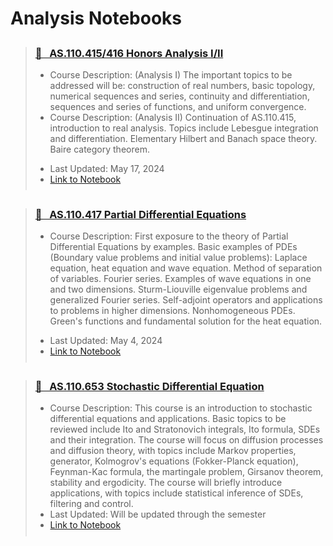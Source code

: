 # Analysis Notebooks

<blockquote class="callout callout_default" theme="📘">
  <h3 style="margin-top: 0.75cm;"> <a href="../../attachments/math_415_416_honors_analysis.pdf"> 📘 &nbsp AS.110.415/416 Honors Analysis I/II</a></h3>
  <ul style="margin: 10px 0; padding-bottom: 0.25cm;">
    <li>Course Description: (Analysis I) The important topics to be addressed will be: construction of real numbers, basic topology, numerical sequences and series, continuity and differentiation, sequences and series of functions, and uniform convergence.</li>
    <li>Course Description: (Analysis II) Continuation of AS.110.415, introduction to real analysis. Topics include Lebesgue integration and differentiation. Elementary Hilbert and Banach space theory. Baire category theorem. </li> <p>
    <li>Last Updated: May 17, 2024</li>
    <li><a href="../../attachments/math_415_416_honors_analysis.pdf">Link to Notebook</a></li>
  </ul>
</blockquote>


<blockquote class="callout callout_default" theme="📘">
  <h3 style="margin-top: 0.75cm;"> <a href="../../attachments/math_417_pdes.pdf"> 📘 &nbsp AS.110.417 Partial Differential Equations</a></h3>
  <ul style="margin: 10px 0; padding-bottom: 0.25cm;">
    <li>Course Description: First exposure to the theory of Partial Differential Equations by examples. Basic examples of PDEs (Boundary value problems and initial value problems): Laplace equation, heat equation and wave equation. Method of separation of variables. Fourier series. Examples of wave equations in one and two dimensions. Sturm-Liouville eigenvalue problems and generalized Fourier series. Self-adjoint operators and applications to problems in higher dimensions. Nonhomogeneous PDEs. Green's functions and fundamental solution for the heat equation. </li> <p>
    <li>Last Updated: May 4, 2024</li>
    <li><a href="../../attachments/math_417_pdes.pdf">Link to Notebook</a></li>
  </ul>
</blockquote>

<blockquote class="callout callout_default" theme="📘">
  <h3 style="margin-top: 0.75cm;"> <a href="https://james-guo-03.github.io/files/sdes.pdf"> 📘 &nbsp AS.110.653 Stochastic Differential Equation</a></h3>
  <ul style="margin: 10px 0; padding-bottom: 0.25cm;">
    <li>Course Description: This course is an introduction to stochastic differential equations and applications. Basic topics to be reviewed include Ito and Stratonovich integrals, Ito formula, SDEs and their integration. The course will focus on diffusion processes and diffusion theory, with topics include Markov properties, generator, Kolmogrov's equations (Fokker-Planck equation), Feynman-Kac formula, the martingale problem, Girsanov theorem, stability and ergodicity. The course will briefly introduce applications, with topics include statistical inference of SDEs, filtering and control.</li>
    <li>Last Updated: Will be updated through the semester</li>
    <li><a href="https://james-guo-03.github.io/files/sdes.pdf">Link to Notebook</a></li>
  </ul>
</blockquote>